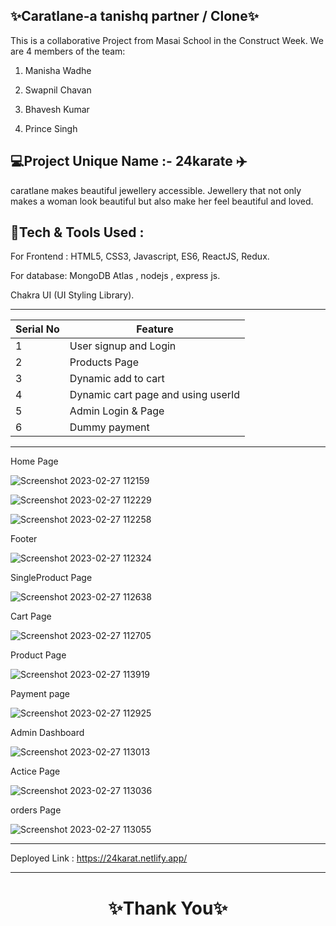 ✨Caratlane-a tanishq partner / Clone✨
---
This is a collaborative Project from Masai School in the Construct Week. We are 4 members of the team:

1. Manisha Wadhe 

2. Swapnil Chavan

3. Bhavesh Kumar

4. Prince Singh

💻Project Unique Name :- 24karate ✈️
---
 caratlane makes beautiful jewellery accessible. Jewellery that not only makes a woman look beautiful but also make her feel beautiful and loved.

💫Tech & Tools Used :
--- 

For Frontend : HTML5, CSS3, Javascript, ES6, ReactJS, Redux.

For database: MongoDB Atlas , nodejs , express js.

Chakra UI (UI Styling Library).

---
 | Serial No            | Feature                                                              |
| ----------------- | ------------------------------------------------------------------ |
| 1 | User signup and Login |
| 2 | Products Page  |
| 3 | Dynamic add to cart |
| 4 | Dynamic cart page and using userId |
| 5 | Admin Login & Page |
| 6 | Dummy payment|


---
Home Page

![Screenshot 2023-02-27 112159](https://user-images.githubusercontent.com/108007506/221486611-cf7cb23e-912a-40c2-8f32-941c7bc0cf2b.png)


![Screenshot 2023-02-27 112229](https://user-images.githubusercontent.com/108007506/221486639-261d3b12-f68d-4e37-99be-f33c3527f085.png)

![Screenshot 2023-02-27 112258](https://user-images.githubusercontent.com/108007506/221486674-7555edbf-cf20-4f9d-88c2-1498ad87cf1b.png)

Footer
    
![Screenshot 2023-02-27 112324](https://user-images.githubusercontent.com/108007506/221487077-d81d78bf-a941-4ba8-a99c-9e07869cc816.png)

SingleProduct Page


![Screenshot 2023-02-27 112638](https://user-images.githubusercontent.com/108007506/221487218-da09d8eb-6c15-44b2-8893-8b18133de22b.png)

Cart Page


![Screenshot 2023-02-27 112705](https://user-images.githubusercontent.com/108007506/221487288-efba53f5-f736-417b-b3e6-0b120a16e8c4.png)


Product Page

![Screenshot 2023-02-27 113919](https://user-images.githubusercontent.com/108007506/221487742-5538b6cc-ddd5-444d-8368-98b47440c3f1.png)


Payment page

![Screenshot 2023-02-27 112925](https://user-images.githubusercontent.com/108007506/221487785-5bbb36ef-ef59-4cd6-9da2-0df6ae1b9021.png)


Admin Dashboard

![Screenshot 2023-02-27 113013](https://user-images.githubusercontent.com/108007506/221488053-4f9e6d06-9e6a-4c19-8899-19707bd68cb9.png)

Actice Page

![Screenshot 2023-02-27 113036](https://user-images.githubusercontent.com/108007506/221488116-445e8bf7-0204-49bb-bc8d-7d5bcceb8f1d.png)

orders Page

![Screenshot 2023-02-27 113055](https://user-images.githubusercontent.com/108007506/221488199-723f6fa1-31d7-42d7-befc-e21005a3d318.png)


    
---
Deployed Link : https://24karat.netlify.app/


----
<h1 align="center">✨Thank You✨</h1>

